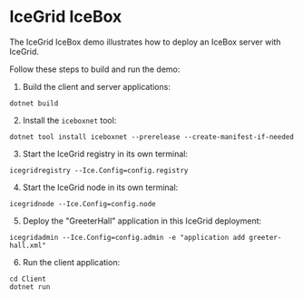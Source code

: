 # IceGrid IceBox

The IceGrid IceBox demo illustrates how to deploy an IceBox server with IceGrid.

Follow these steps to build and run the demo:

1. Build the client and server applications:

```shell
dotnet build
```

2. Install the `iceboxnet` tool:

```shell
dotnet tool install iceboxnet --prerelease --create-manifest-if-needed
```

3. Start the IceGrid registry in its own terminal:

```shell
icegridregistry --Ice.Config=config.registry
```

4. Start the IceGrid node in its own terminal:

```shell
icegridnode --Ice.Config=config.node
```

5. Deploy the "GreeterHall" application in this IceGrid deployment:

```shell
icegridadmin --Ice.Config=config.admin -e "application add greeter-hall.xml"
```

6. Run the client application:

```shell
cd Client
dotnet run
```
